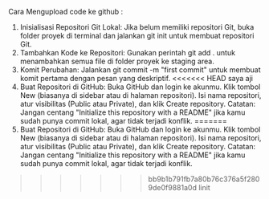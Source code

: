 Cara Mengupload code ke github :
 
 1.  Inisialisasi Repositori Git Lokal:
     Jika belum memiliki repositori Git, buka folder proyek di terminal dan jalankan git init untuk membuat repositori Git.
 2.  Tambahkan Kode ke Repositori:
     Gunakan perintah git add . untuk menambahkan semua file di folder proyek ke staging area.
 3.  Komit Perubahan:
     Jalankan git commit -m "first commit" untuk membuat komit pertama dengan pesan yang deskriptif.
<<<<<<< HEAD
      saya aji
  4.  Buat Repositori di GitHub:
      Buka GitHub dan login ke akunmu.
      Klik tombol New (biasanya di sidebar atau di halaman repositori).
      Isi nama repositori, atur visibilitas (Public atau Private), dan klik Create repository.
      Catatan: Jangan centang "Initialize this repository with a README" jika kamu sudah punya commit lokal, agar tidak terjadi konflik.
=======
 4.  Buat Repositori di GitHub:
     Buka GitHub dan login ke akunmu.
     Klik tombol New (biasanya di sidebar atau di halaman repositori).
     Isi nama repositori, atur visibilitas (Public atau Private), dan klik Create repository.
     Catatan: Jangan centang "Initialize this repository with a README" jika kamu sudah punya commit lokal, agar tidak terjadi konflik.
>>>>>>> bb9b1b791fb7a80b76c376a5f2809de0f9881a0d
linit